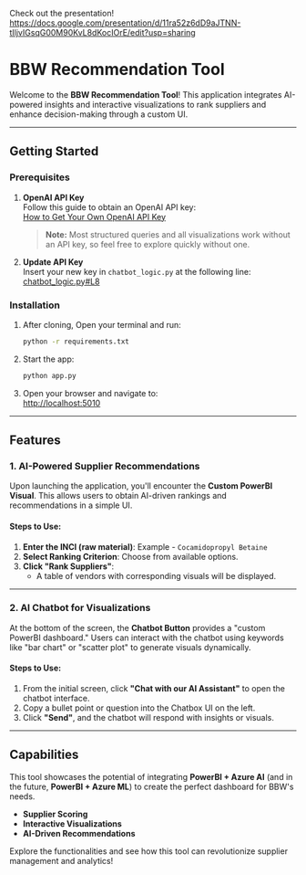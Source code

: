 Check out the presentation!
https://docs.google.com/presentation/d/11ra52z6dD9aJTNN-tIljvIGsqG00M90KvL8dKocIOrE/edit?usp=sharing



# BBW Recommendation Tool

Welcome to the **BBW Recommendation Tool**! This application integrates AI-powered insights and interactive visualizations to rank suppliers and enhance decision-making through a custom UI.

---

## **Getting Started**

### **Prerequisites**
1. **OpenAI API Key**  
   Follow this guide to obtain an OpenAI API key:  
   [How to Get Your Own OpenAI API Key](https://medium.com/@lorenzozar/how-to-get-your-own-openai-api-key-f4d44e60c327#:~:text=Create%20A%20New%20API%20Key,button%20Create%20new%20secret%20key.&text=In%20the%20next%20pop%2C%20just,API%20key%20for%20different%20things.)  
   > **Note:** Most structured queries and all visualizations work without an API key, so feel free to explore quickly without one.  

2. **Update API Key**  
   Insert your new key in `chatbot_logic.py` at the following line:  
   [chatbot_logic.py#L8](https://github.com/LawrenceHua/BBW_POC/blob/main/chatbot_logic.py#L8)

### **Installation**
1. After cloning, Open your terminal and run:
   ```bash
   python -r requirements.txt
   ```
2. Start the app:
   ```bash
   python app.py
   ```
3. Open your browser and navigate to:  
   [http://localhost:5010](http://localhost:5010)

---

## **Features**

### **1. AI-Powered Supplier Recommendations**
Upon launching the application, you'll encounter the **Custom PowerBI Visual**. This allows users to obtain AI-driven rankings and recommendations in a simple UI.

#### **Steps to Use:**
1. **Enter the INCI (raw material)**: Example - `Cocamidopropyl Betaine`  
2. **Select Ranking Criterion**: Choose from available options.  
3. **Click "Rank Suppliers"**:  
   - A table of vendors with corresponding visuals will be displayed.

---

### **2. AI Chatbot for Visualizations**
At the bottom of the screen, the **Chatbot Button** provides a "custom PowerBI dashboard." Users can interact with the chatbot using keywords like "bar chart" or "scatter plot" to generate visuals dynamically.

#### **Steps to Use:**
1. From the initial screen, click **"Chat with our AI Assistant"** to open the chatbot interface.  
2. Copy a bullet point or question into the Chatbox UI on the left.  
3. Click **"Send"**, and the chatbot will respond with insights or visuals.

---

## **Capabilities**
This tool showcases the potential of integrating **PowerBI + Azure AI** (and in the future, **PowerBI + Azure ML**) to create the perfect dashboard for BBW's needs. 
- **Supplier Scoring**  
- **Interactive Visualizations**  
- **AI-Driven Recommendations**

Explore the functionalities and see how this tool can revolutionize supplier management and analytics!
```
